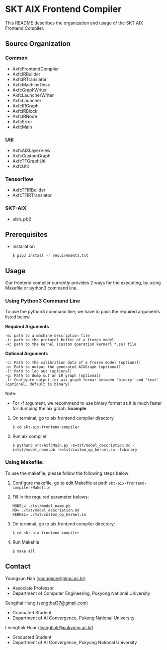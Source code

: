 # SKT AIX Frontend Compiler

This README describes the organization and usage of the SKT AIX Frontend Compiler.

## **Source Organization**

### **Common**

* AxfcFrontendCompiler
* AxfcIRBuilder
* AxfcIRTranslator
* AxfcMachineDesc
* AxfcGraphWriter
* AxfcLauncherWriter
* AxfcLauncher  
* AxfcIRGraph
* AxfcIRBlock
* AxfcIRNode
* AxfcError
* AxfcMain

### **Util**

* AxfcAIXLayerView
* AxfcCustomGraph
* AxfcTFGraphUtil
* AxfcUtil

### **Tensorflow**

* AxfcTFIRBuilder
* AxfcTFIRTranslator

### **SKT-AIX**

* aixh_pb2

## **Prerequisites**
* Installation
  ```
  $ pip3 install -r requirements.txt
  ```

## **Usage** 

Our frontend compiler currently provides 2 ways for the executing, by using Makefile or python3 command line.
### **Using Python3 Command Line**
To use the python3 command line, we have to pass the required arguments listed below.

**Required Arguments**
    
    -m: path to a machine description file 
    -i: path to the protocol buffer of a frozen model
    -k: path to the kernel (custom operation kernerl *.so) file
 **Optional Arguments**

    -c: Path to the calibration data of a frozen model (optional)
    -o: Path to output the generated AIXGraph (optional)
    -l: Path to log out (optional)
    -g: Path to dump out an IR graph (optional)
    -f: Configure output for aix graph format between 'binary' and 'text' (optional, default is binary)
  Note:

* For -f argument, we recommend to use binary format as it is much faster for dumping the aix graph.
 **Example**

1. On terminal, go to aix frontend compiler directory
    ```    
    $ cd skt-aix-frontend-compiler
    ```
2. Run aix compiler
   ```
   $ python3 src/AxfcMain.py -m=tst/model_description.md -i=tst/model_name.pb -k=tst/custom_op_kernel.so -f=binary
   ```
### **Using Makefile:**
To use the makefile, please follow the following steps below:

1. Configure makefile, go to edit Makefile at path ``skt-aix-frontend-compiler/Makefile``


2. Fill in the required parameter belows:
   ```
   MODEL= ./tst/model_name.pb 
   MD= ./tst/model_description.md
   KERNEL= ./tst/custom_op_kernel.so
   ```
3. On terminal, go to aix frontend compiler directory:
    ```    
    $ cd skt-aix-frontend-compiler
    ```
4. Run Makefile
    ```
    $ make all
    ```

## **Contact**

Youngsun Han (youngsun@pknu.ac.kr)
* Associate Professor
* Department of Computer Engineering, Pukyong National University

Sengthai Heng (sengthai37@gmail.com)
* Graduated Student
* Department of AI Convergence, Pukong National University

Leanghok Hour (leanghok@pukyong.ac.kr)
* Graduated Student
* Department of AI Convergence, Pukyong National University
